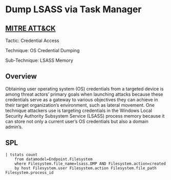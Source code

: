 # Dump LSASS via Task Manager

## [MITRE ATT&CK](https://attack.mitre.org/techniques/T1003/001/)
Tactic: Credential Access

Technique: OS Credential Dumping

Sub-Technique: LSASS Memory

## Overview
Obtaining user operating system (OS) credentials from a targeted device is among threat actors’ primary goals when launching attacks because these credentials serve as a gateway to various objectives they can achieve in their target organization’s environment, such as lateral movement. One technique attackers use is targeting credentials in the Windows Local Security Authority Subsystem Service (LSASS) process memory because it can store not only a current user’s OS credentials but also a domain admin’s.

## SPL
```spl
| tstats count
    from datamodel=Endpoint.Filesystem 
    where Filesystem.file_name=lsass.DMP AND Filesystem.action=created
    by host Filesystem.user Filesystem.action Filesystem.file_path Filesystem.process_id
```